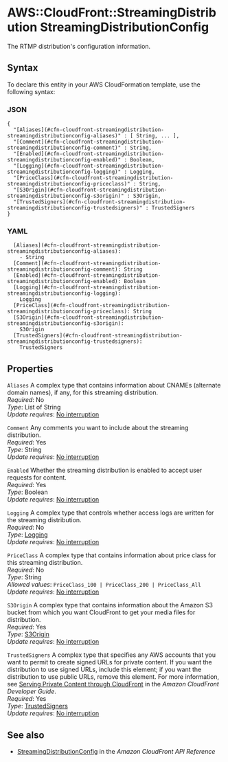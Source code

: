 # AWS::CloudFront::StreamingDistribution StreamingDistributionConfig<a name="aws-properties-cloudfront-streamingdistribution-streamingdistributionconfig"></a>

The RTMP distribution's configuration information\.

## Syntax<a name="aws-properties-cloudfront-streamingdistribution-streamingdistributionconfig-syntax"></a>

To declare this entity in your AWS CloudFormation template, use the following syntax:

### JSON<a name="aws-properties-cloudfront-streamingdistribution-streamingdistributionconfig-syntax.json"></a>

```
{
  "[Aliases](#cfn-cloudfront-streamingdistribution-streamingdistributionconfig-aliases)" : [ String, ... ],
  "[Comment](#cfn-cloudfront-streamingdistribution-streamingdistributionconfig-comment)" : String,
  "[Enabled](#cfn-cloudfront-streamingdistribution-streamingdistributionconfig-enabled)" : Boolean,
  "[Logging](#cfn-cloudfront-streamingdistribution-streamingdistributionconfig-logging)" : Logging,
  "[PriceClass](#cfn-cloudfront-streamingdistribution-streamingdistributionconfig-priceclass)" : String,
  "[S3Origin](#cfn-cloudfront-streamingdistribution-streamingdistributionconfig-s3origin)" : S3Origin,
  "[TrustedSigners](#cfn-cloudfront-streamingdistribution-streamingdistributionconfig-trustedsigners)" : TrustedSigners
}
```

### YAML<a name="aws-properties-cloudfront-streamingdistribution-streamingdistributionconfig-syntax.yaml"></a>

```
  [Aliases](#cfn-cloudfront-streamingdistribution-streamingdistributionconfig-aliases): 
    - String
  [Comment](#cfn-cloudfront-streamingdistribution-streamingdistributionconfig-comment): String
  [Enabled](#cfn-cloudfront-streamingdistribution-streamingdistributionconfig-enabled): Boolean
  [Logging](#cfn-cloudfront-streamingdistribution-streamingdistributionconfig-logging): 
    Logging
  [PriceClass](#cfn-cloudfront-streamingdistribution-streamingdistributionconfig-priceclass): String
  [S3Origin](#cfn-cloudfront-streamingdistribution-streamingdistributionconfig-s3origin): 
    S3Origin
  [TrustedSigners](#cfn-cloudfront-streamingdistribution-streamingdistributionconfig-trustedsigners): 
    TrustedSigners
```

## Properties<a name="aws-properties-cloudfront-streamingdistribution-streamingdistributionconfig-properties"></a>

`Aliases`  <a name="cfn-cloudfront-streamingdistribution-streamingdistributionconfig-aliases"></a>
A complex type that contains information about CNAMEs \(alternate domain names\), if any, for this streaming distribution\.   
*Required*: No  
*Type*: List of String  
*Update requires*: [No interruption](https://docs.aws.amazon.com/AWSCloudFormation/latest/UserGuide/using-cfn-updating-stacks-update-behaviors.html#update-no-interrupt)

`Comment`  <a name="cfn-cloudfront-streamingdistribution-streamingdistributionconfig-comment"></a>
Any comments you want to include about the streaming distribution\.   
*Required*: Yes  
*Type*: String  
*Update requires*: [No interruption](https://docs.aws.amazon.com/AWSCloudFormation/latest/UserGuide/using-cfn-updating-stacks-update-behaviors.html#update-no-interrupt)

`Enabled`  <a name="cfn-cloudfront-streamingdistribution-streamingdistributionconfig-enabled"></a>
Whether the streaming distribution is enabled to accept user requests for content\.  
*Required*: Yes  
*Type*: Boolean  
*Update requires*: [No interruption](https://docs.aws.amazon.com/AWSCloudFormation/latest/UserGuide/using-cfn-updating-stacks-update-behaviors.html#update-no-interrupt)

`Logging`  <a name="cfn-cloudfront-streamingdistribution-streamingdistributionconfig-logging"></a>
A complex type that controls whether access logs are written for the streaming distribution\.   
*Required*: No  
*Type*: [Logging](aws-properties-cloudfront-streamingdistribution-logging.md)  
*Update requires*: [No interruption](https://docs.aws.amazon.com/AWSCloudFormation/latest/UserGuide/using-cfn-updating-stacks-update-behaviors.html#update-no-interrupt)

`PriceClass`  <a name="cfn-cloudfront-streamingdistribution-streamingdistributionconfig-priceclass"></a>
A complex type that contains information about price class for this streaming distribution\.   
*Required*: No  
*Type*: String  
*Allowed values*: `PriceClass_100 | PriceClass_200 | PriceClass_All`  
*Update requires*: [No interruption](https://docs.aws.amazon.com/AWSCloudFormation/latest/UserGuide/using-cfn-updating-stacks-update-behaviors.html#update-no-interrupt)

`S3Origin`  <a name="cfn-cloudfront-streamingdistribution-streamingdistributionconfig-s3origin"></a>
A complex type that contains information about the Amazon S3 bucket from which you want CloudFront to get your media files for distribution\.   
*Required*: Yes  
*Type*: [S3Origin](aws-properties-cloudfront-streamingdistribution-s3origin.md)  
*Update requires*: [No interruption](https://docs.aws.amazon.com/AWSCloudFormation/latest/UserGuide/using-cfn-updating-stacks-update-behaviors.html#update-no-interrupt)

`TrustedSigners`  <a name="cfn-cloudfront-streamingdistribution-streamingdistributionconfig-trustedsigners"></a>
A complex type that specifies any AWS accounts that you want to permit to create signed URLs for private content\. If you want the distribution to use signed URLs, include this element; if you want the distribution to use public URLs, remove this element\. For more information, see [Serving Private Content through CloudFront](https://docs.aws.amazon.com/AmazonCloudFront/latest/DeveloperGuide/PrivateContent.html) in the *Amazon CloudFront Developer Guide*\.   
*Required*: Yes  
*Type*: [TrustedSigners](aws-properties-cloudfront-streamingdistribution-trustedsigners.md)  
*Update requires*: [No interruption](https://docs.aws.amazon.com/AWSCloudFormation/latest/UserGuide/using-cfn-updating-stacks-update-behaviors.html#update-no-interrupt)

## See also<a name="aws-properties-cloudfront-streamingdistribution-streamingdistributionconfig--seealso"></a>
+  [StreamingDistributionConfig](https://docs.aws.amazon.com/cloudfront/latest/APIReference/API_StreamingDistributionConfig.html) in the *Amazon CloudFront API Reference* 

